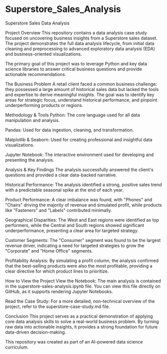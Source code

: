 # Superstore_Sales_Analysis
Superstore Sales Data Analysis

Project Overview
This repository contains a data analysis case study focused on uncovering business insights from a Superstore sales dataset. The project demonstrates the full data analysis lifecycle, from initial data cleaning and preprocessing to advanced exploratory data analysis (EDA) and business-oriented visualizations.

The primary goal of this project was to leverage Python and key data science libraries to answer critical business questions and provide actionable recommendations.

The Business Problem
A retail client faced a common business challenge: they possessed a large amount of historical sales data but lacked the tools and expertise to derive meaningful insights. The goal was to identify key areas for strategic focus, understand historical performance, and pinpoint underperforming products or regions.

Methodology & Tools
Python: The core language used for all data manipulation and analysis.

Pandas: Used for data ingestion, cleaning, and transformation.

Matplotlib & Seaborn: Used for creating professional and insightful data visualizations.

Jupyter Notebook: The interactive environment used for developing and presenting the analysis.

Analysis & Key Findings
The analysis successfully answered the client's questions and provided a clear data-backed narrative.

Historical Performance: The analysis identified a strong, positive sales trend with a predictable seasonal spike at the end of each year.

Product Performance: A clear imbalance was found, with "Phones" and "Chairs" driving the majority of revenue and simulated profit, while products like "Fasteners" and "Labels" contributed minimally.

Geographical Disparities: The West and East regions were identified as top performers, while the Central and South regions showed significant underperformance, presenting a clear area for targeted strategy.

Customer Segments: The "Consumer" segment was found to be the largest revenue driver, indicating a need for targeted strategies to grow the "Corporate" and "Home Office" segments.

Profitability Analysis: By simulating a profit column, the analysis confirmed that the best-selling products were also the most profitable, providing a clear directive for which product lines to prioritize.

How to View the Project
View the Notebook: The main analysis is contained in the superstore-sales-analysis.ipynb file. You can view this file directly on GitHub, as it supports rendering Jupyter Notebooks.

Read the Case Study: For a more detailed, non-technical overview of the project, refer to the superstore-case-study.md file.

Conclusion
This project serves as a practical demonstration of applying core data analysis skills to solve a real-world business problem. By turning raw data into actionable insights, it provides a strong foundation for future data-driven decision-making.

This repository was created as part of an AI-powered data science curriculum.
